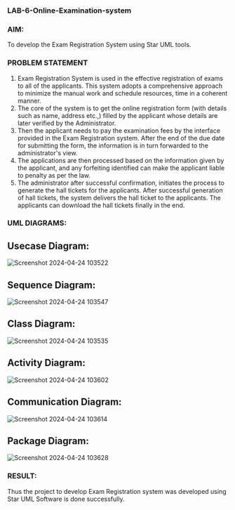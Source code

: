 ### LAB-6-Online-Examination-system
### AIM:
To develop the Exam Registration System using Star UML tools.
### PROBLEM STATEMENT
1. Exam Registration System is used in the effective registration of exams to all of the
applicants. This system adopts a comprehensive approach to minimize the manual work and
schedule resources, time in a coherent manner.
2. The core of the system is to get the online registration form (with details such as name,
address etc.,) filled by the applicant whose details are later verified by the Administrator.
3. Then the applicant needs to pay the examination fees by the interface provided in the
Exam Registration system. After the end of the due date for submitting the form, the
information is in turn forwarded to the administrator's view.
4. The applications are then processed based on the information given by the applicant,
and any forfeiting identified can make the applicant liable to penalty as per the law.
5. The administrator after successful confirmation, initiates the process to generate the
hall tickets for the applicants. After successful generation of hall tickets, the system delivers
the hall ticket to the applicants. The applicants can download the hall tickets finally in the end.
### UML DIAGRAMS:

## Usecase Diagram:
![Screenshot 2024-04-24 103522](https://github.com/vigneshvickyu/LAB-6-Online-examination-system/assets/151948835/7e85c96d-0d6d-4907-9db1-92f45c8e38c3)

## Sequence Diagram:
![Screenshot 2024-04-24 103547](https://github.com/vigneshvickyu/LAB-6-Online-examination-system/assets/151948835/b2942899-e3ed-46f0-857c-92d9f92feae3)

## Class Diagram:
![Screenshot 2024-04-24 103535](https://github.com/vigneshvickyu/LAB-6-Online-examination-system/assets/151948835/24f892ba-450c-428f-b580-8168a891b434)

## Activity Diagram:
![Screenshot 2024-04-24 103602](https://github.com/vigneshvickyu/LAB-6-Online-examination-system/assets/151948835/a815ff42-50b1-4301-acfa-0bc3f454dae6)

## Communication Diagram:
![Screenshot 2024-04-24 103614](https://github.com/vigneshvickyu/LAB-6-Online-examination-system/assets/151948835/6d8d42ad-8096-416f-b808-aabb1ca6f9ff)

## Package Diagram:
![Screenshot 2024-04-24 103628](https://github.com/vigneshvickyu/LAB-6-Online-examination-system/assets/151948835/1d259d73-5196-40a3-b3e4-54046eab4ca2)

### RESULT:
Thus the project to develop Exam Registration system was developed using Star UML
Software is done successfully.
